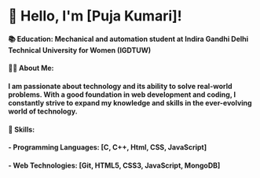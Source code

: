 # 👋 Hello, I'm [Puja Kumari]!
#### 📚 Education: Mechanical and automation student at Indira Gandhi Delhi Technical University for Women (IGDTUW)
#### 👨‍💻 About Me:
#### I am passionate about technology and its ability to solve real-world problems. With a good foundation in web development and coding, I constantly strive to expand my knowledge and skills in the ever-evolving world of technology.
#### 🔧 Skills:
#### - Programming Languages: [C, C++, Html, CSS, JavaScript]
#### - Web Technologies: [Git, HTML5, CSS3, JavaScript, MongoDB]


<!--
**Pujak09/PujaK09** is a ✨ _special_ ✨ repository because its `README.md` (this file) appears on your GitHub profile.

Here are some ideas to get you started:

- 
- 🌱 I’m currently learning ...
- 👯 I’m looking to collaborate on ...
- 🤔 I’m looking for help with ...
- 💬 Ask me about ...
- 📫 How to reach me: ...
- 😄 Pronouns: ...
- ⚡ Fun fact: ...
-->
